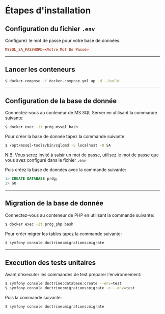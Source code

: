 

# Étapes d'installation

## Configuration du fichier `.env`

Configurez le mot de passe pour votre base de données.

```conf
MSSQL_SA_PASSWORD=<Votre Mot De Passe>
```
___

## Lancer les conteneurs

```bash
$ docker-compose -f docker-compose.yml up -d --build
```
___

## Configuration de la base de donnée

Connectez-vous au conteneur de MS SQL Server en utilisant la commande suivante:

```bash
$ docker exec -it prdg_mssql bash
```
Pour créer la base de donnée tapez la commande suivante:

```bash
$ /opt/mssql-tools/bin/sqlcmd -S localhost -U SA
```
N.B. Vous serez invité à saisir un mot de passe, utilisez le mot de passe que vous avez configuré dans le fichier `.env`

Puis créez la base de données avec la commande suivante:

```sql
1> CREATE DATABASE prdg;
2> GO
```
___

## Migration de la base de donnée

Connectez-vous au conteneur de PHP en utilisant la commande suivante:

```bash
$ docker exec -it prdg_php bash
```
Pour créer migrer les tables tapez la commande suivante:

```bash
$ symfony console doctrine:migrations:migrate
```
___

## Execution des tests unitaires

Avant d'executer les commandes de test preparer l'environnement:

```bash
$ symfony console doctrine:database:create --env=test
$ symfony console doctrine:migrations:migrate -n --env=test
```

Puis la commande suivante:

```bash
$ symfony console doctrine:migrations:migrate
```